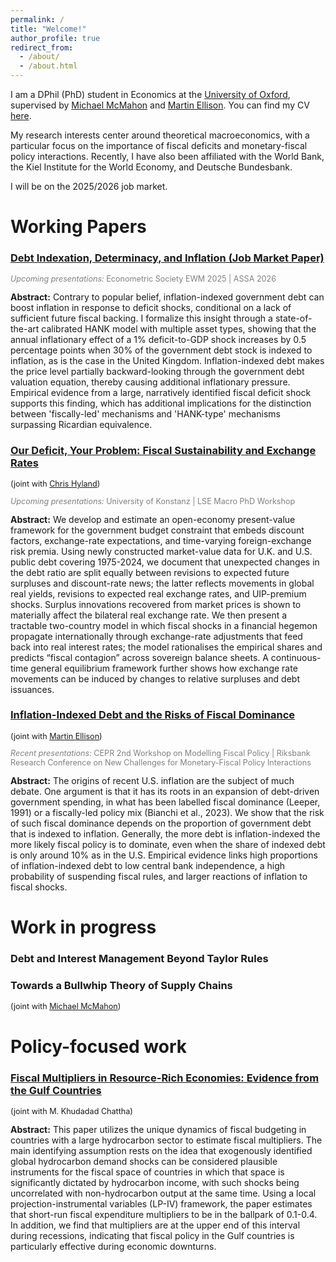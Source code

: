 ```yaml
---
permalink: /
title: "Welcome!"
author_profile: true
redirect_from: 
  - /about/
  - /about.html
---
```


I am a DPhil (PhD) student in Economics at the [University of Oxford](https://www.economics.ox.ac.uk/), supervised by [Michael McMahon](https://mcmahonecon.com/) and [Martin Ellison](https://users.ox.ac.uk/~exet2581/). You can find my CV [here](/files/cv.pdf).

My research interests center around theoretical macroeconomics, with a particular focus on the importance of fiscal deficits and monetary-fiscal policy interactions. Recently, I have also been affiliated with the World Bank, the Kiel Institute for the World Economy, and Deutsche Bundesbank.

I will be on the 2025/2026 job market.


<!---
You can find my research [here](https://tobiaskawalec.github.io/research) and my CV [here](https://tobiaskawalec.github.io/cv).
-->


Working Papers
======
<div class="paper-entry">
  <h3><a href="/files/DIDI.pdf" target="_blank">Debt Indexation, Determinacy, and Inflation (Job Market Paper)</a></h3>
  <p style="font-size: 0.9em; color: gray;"><em>Upcoming presentations:</em> Econometric Society EWM 2025 | ASSA 2026 </p>
  <div class="abstract">
   <strong>Abstract:</strong>  Contrary to popular belief, inflation-indexed government debt can boost inflation in response to deficit shocks, conditional on a lack of sufficient future fiscal backing. I formalize this insight through a state-of-the-art calibrated HANK model with multiple asset types, showing that the annual inflationary effect of a 1% deficit-to-GDP shock increases by 0.5 percentage points when 30% of the government debt stock is indexed to inflation, as is the case in the United Kingdom. Inflation-indexed debt makes the price level partially backward-looking through the government debt valuation equation, thereby causing additional inflationary pressure. Empirical evidence from a large, narratively identified fiscal deficit shock supports this finding, which has additional implications for the distinction between 'fiscally-led' mechanisms and 'HANK-type' mechanisms surpassing Ricardian equivalence.
  </div>
</div>


<div class="paper-entry">
  <h3><a href="/files/CCH_TK_OurDeficitYourProblem.pdf" target="_blank">Our Deficit, Your Problem: Fiscal Sustainability and Exchange Rates</a></h3>
  <p style="font-size: 0.9em; margin-top: 0.3rem;">
    (joint with <a href="https://chrishyland.github.io/" target="_blank">Chris Hyland</a>)
  </p>
  <p style="font-size: 0.9em; color: gray;"><em>Upcoming presentations:</em> University of Konstanz | LSE Macro PhD Workshop </p>
  <div class="abstract">
   <strong>Abstract:</strong>  We develop and estimate an open-economy present-value framework for the government budget constraint that embeds discount factors, exchange-rate expectations, and time-varying foreign-exchange risk premia. Using newly constructed market-value data for U.K. and U.S. public debt covering 1975-2024, we document that unexpected changes in the debt ratio are split equally between revisions to expected future surpluses and discount-rate news; the latter reflects movements in global real yields, revisions to expected real exchange rates, and UIP-premium shocks. Surplus innovations recovered from market prices is shown to materially affect the bilateral real exchange rate. We then present a tractable two-country model in which fiscal shocks in a financial hegemon propagate internationally through exchange-rate adjustments that feed back into real interest rates; the model rationalises the empirical shares and predicts “fiscal contagion” across sovereign balance sheets. A continuous-time general equilibrium framework further shows how exchange rate movements can be induced by changes to relative surpluses and debt issuances.
  </div>
</div>


<div class="paper-entry">
  <h3><a href="/files/IndexFisDom.pdf" target="_blank">Inflation-Indexed Debt and the Risks of Fiscal Dominance</a></h3>
  <p style="font-size: 0.9em; margin-top: 0.3rem;">
    (joint with <a href="https://users.ox.ac.uk/~exet2581/" target="_blank">Martin Ellison</a>)
  </p>
    <p style="font-size: 0.9em; color: gray;"><em>Recent presentations:</em> CEPR 2nd Workshop on Modelling Fiscal Policy | Riksbank Research Conference on New Challenges for Monetary-Fiscal Policy Interactions </p>
  <div class="abstract">
   <strong>Abstract:</strong>  The origins of recent U.S. inflation are the subject of much debate. One argument is that it has its roots in an expansion of debt-driven government spending, in what has been labelled fiscal dominance (Leeper, 1991) or a fiscally-led policy mix (Bianchi et al., 2023). We show that the risk of such fiscal dominance depends on the proportion of government debt that is indexed to inflation. Generally, the more debt is inflation-indexed the more likely fiscal policy is to dominate, even when the share of indexed debt is only around 10% as in the U.S. Empirical evidence links high proportions of inflation-indexed debt to low central bank independence, a high probability of suspending fiscal rules, and larger reactions of inflation to fiscal shocks.
  </div>
</div>


<!---
Site-wide configuration
------
The main configuration file for the site is in the base directory in [_config.yml](https://github.com/academicpages/academicpages.github.io/blob/master/_config.yml), which defines the content in the sidebars and other site-wide features. You will need to replace the default variables with ones about yourself and your site's github repository. The configuration file for the top menu is in [_data/navigation.yml](https://github.com/academicpages/academicpages.github.io/blob/master/_data/navigation.yml). For example, if you don't have a portfolio or blog posts, you can remove those items from that navigation.yml file to remove them from the header. 

Create content & metadata
------
For site content, there is one markdown file for each type of content, which are stored in directories like _publications, _talks, _posts, _teaching, or _pages. For example, each talk is a markdown file in the [_talks directory](https://github.com/academicpages/academicpages.github.io/tree/master/_talks). At the top of each markdown file is structured data in YAML about the talk, which the theme will parse to do lots of cool stuff. The same structured data about a talk is used to generate the list of talks on the [Talks page](https://academicpages.github.io/talks), each [individual page](https://academicpages.github.io/talks/2012-03-01-talk-1) for specific talks, the talks section for the [CV page](https://academicpages.github.io/cv), and the [map of places you've given a talk](https://academicpages.github.io/talkmap.html) (if you run this [python file](https://github.com/academicpages/academicpages.github.io/blob/master/talkmap.py) or [Jupyter notebook](https://github.com/academicpages/academicpages.github.io/blob/master/talkmap.ipynb), which creates the HTML for the map based on the contents of the _talks directory).
-->


Work in progress
======

<div class="work-entry">
  <h3>Debt and Interest Management Beyond Taylor Rules</h3>
  <p style="font-size: 0.9em; margin-top: 0.3rem;">
  </p>
</div>

<div class="work-entry">
  <h3>Towards a Bullwhip Theory of Supply Chains</h3>
  <p style="font-size: 0.9em; margin-top: 0.3rem;">
    (joint with <a href="https://mcmahonecon.com" target="_blank">Michael McMahon</a>)
  </p>
</div>




Policy-focused work
======
<div class="paper-entry">
  <h3><a href="/files/GulfFiscalMultipliers.pdf" target="_blank">Fiscal Multipliers in Resource-Rich Economies: Evidence from the Gulf Countries</a></h3>
  <p style="font-size: 0.9em; margin-top: 0.3rem;">
    (joint with M. Khudadad Chattha)
  </p>
  <div class="abstract">
   <strong>Abstract:</strong>  This paper utilizes the unique dynamics of fiscal budgeting in countries with a large hydrocarbon sector to estimate fiscal multipliers. The main identifying assumption rests on the idea that exogenously identified global hydrocarbon demand shocks can be considered plausible instruments for the fiscal space of countries in which that space is significantly dictated by hydrocarbon income, with such shocks being uncorrelated with non-hydrocarbon output at the same time. Using a local projection-instrumental variables (LP-IV) framework, the paper estimates that short-run fiscal expenditure multipliers to be in the ballpark of 0.1-0.4. In addition, we find that multipliers are at the upper end of this interval during recessions, indicating that fiscal policy in the Gulf countries is particularly effective during economic downturns.
  </div>
</div>


